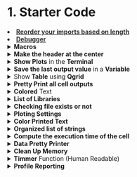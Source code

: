 # 1. Starter Code

<div style='width:1000px;margin:auto;'>


<li><a href="https://www.browserling.com/tools/line-length-sort"><b><span style='color:#333'>Reorder your imports based on length</span></b></a> </li>
<li><a href="./1_starter//21_debugging.html"><b><span style='color:#333'>Debugger</span></b></a> </li>


<details><summary> <b>Macros</b> </summary><p>
<ul>
<li><a href="./1_starter/Macros.html#Macros"><b><span style='color:#333'>How to build a macro</span></b></a> </li>
</ul>

<details><summary> <b>__basic</b> </summary><p>
~~~python
# Version 1.4
import numpy as np
import pandas as pd
import seaborn as sns
from tqdm import tqdm
from termcolor import colored
import os
import gc
import sys
import pdb


import warnings
warnings.filterwarnings('ignore')

import matplotlib.pyplot as plt

%matplotlib inline
%precision 4

tqdm.pandas(tqdm())

pd.set_option('display.max_columns', None)
pd.set_option('display.float_format', lambda x: '{:.4f}'.format(x)) #Limiting floats output to 3 decimal points

plt.style.use('fivethirtyeight')
sns.set_style('white')

print('Basic libraries have been loaded!')
~~~
</p></details>

<details><summary> <b>__basic_funcs</b> </summary><p>
~~~python
from termcolor import colored
import pandas as pd
import numpy as np
import matplotlib.pyplot as plt
import seaborn as sns

############### Show colored text #############


def bg(value, type='num', color='blue'):
    value = str('{:,}'.format(value)) if type == 'num' else str(value)
    return colored(' ' + value + ' ', color, attrs=['reverse', 'blink'])


############ Print the variable name ##############
# Credits: https://stackoverflow.com/questions/18425225/getting-the-name-of-a-variable-as-a-string
import inspect


def var2str(var):
    """
    Gets the name of var. Does it from the out most frame inner-wards.
    :param var: variable to get name from.
    :return: string
    """
    for fi in reversed(inspect.stack()):
        names = [var_name for var_name, var_val in fi.frame.f_locals.items() if var_val is var]
        if len(names) > 0:
            return names[0]


def shape(*args):
    for df in args:
        print(f'~> {colored(var2str(df), attrs=["blink"]):{15}} has {bg(df.shape[0]):>{10}} rows, and {bg(df.shape[1]):>{10}} columns.')


############### Summary Table #####################
from scipy import stats

# Summary dataframe


def summary(df, sort_col=0):
    summary = pd.DataFrame({'dtypes': df.dtypes}).reset_index()
    summary.columns = ['Name', 'dtypes']
    summary['Missing'] = df.isnull().sum().values
    summary['M_Percent'] = round(100 * summary['Missing'] / df.shape[0], 2)
    summary['Uniques'] = df.nunique().values
    summary['First Value'] = df.loc[0].values
    summary['Second Value'] = df.loc[1].values
    summary['Third Value'] = df.loc[2].values

    for name in summary['Name'].value_counts().index:
        summary.loc[summary['Name'] == name, 'Entropy'] = round(stats.entropy(df[name].value_counts(normalize=True), base=2), 2)

    summary = summary.sort_values(by=[sort_col], ascending=False) if sort_col else summary

    # Print some smmaries.
    print(f'~> Dataframe has {bg(df.shape[0])} Rows, and {bg(df.shape[1])} Columns.')
    print(f'~> Dataframe has {bg(summary[summary["Missing"] > 0].shape[0], color="red")} Columns have [Missing] Values.')
    print('---' * 20)
    for type_name in np.unique(df.dtypes):
        print(f'~> There are {bg(df.select_dtypes(type_name).shape[1])}\t Columns that have [Type] = {bg(type_name, "s", "green")}')

    return summary.style.background_gradient(cmap='summer_r')


def reduce_mem_usage(df):
    start_mem = df.memory_usage().sum() / 1024**3
    print('~> Memory usage of dataframe is {:.3f} GB'.format(start_mem))

    for col in df.columns:
        col_type = df[col].dtype
        if col_type != object:
            c_min = df[col].min()
            c_max = df[col].max()
            if str(col_type)[:3] == 'int':
                if c_min > np.iinfo(np.int8).min and c_max < np.iinfo(np.int8).max:
                    df[col] = df[col].astype(np.int8)
                elif c_min > np.iinfo(np.uint8).min and c_max < np.iinfo(np.uint8).max:
                    df[col] = df[col].astype(np.uint8)
                elif c_min > np.iinfo(np.int16).min and c_max < np.iinfo(np.int16).max:
                    df[col] = df[col].astype(np.int16)
                elif c_min > np.iinfo(np.uint16).min and c_max < np.iinfo(np.uint16).max:
                    df[col] = df[col].astype(np.uint16)
                elif c_min > np.iinfo(np.int32).min and c_max < np.iinfo(np.int32).max:
                    df[col] = df[col].astype(np.int32)
                elif c_min > np.iinfo(np.uint32).min and c_max < np.iinfo(np.uint32).max:
                    df[col] = df[col].astype(np.uint32)
                elif c_min > np.iinfo(np.int64).min and c_max < np.iinfo(np.int64).max:
                    df[col] = df[col].astype(np.int64)
                elif c_min > np.iinfo(np.uint64).min and c_max < np.iinfo(np.uint64).max:
                    df[col] = df[col].astype(np.uint64)
            else:
                if c_min > np.finfo(np.float16).min and c_max < np.finfo(np.float16).max:
                    df[col] = df[col].astype(np.float16)
                elif c_min > np.finfo(np.float32).min and c_max < np.finfo(np.float32).max:
                    df[col] = df[col].astype(np.float32)
                else:
                    df[col] = df[col].astype(np.float64)
        # Comment this if you have NaN value in this column.
        else:
            df[col] = df[col].astype('category')

    end_mem = df.memory_usage().sum() / 1024 ** 3
    print('~> Memory usage after optimization is: {:.3f} GB'.format(end_mem))
    print('~> Decreased by {:.1f}%'.format(100 * (start_mem - end_mem) / start_mem))
    print('---' * 20)
    return df


def show_annotation(dist, n=5, size=14, total=None):
    sizes = [] # Get highest value in y
    for p in dist.patches:
        height = p.get_height()
        sizes.append(height)

        dist.text(p.get_x()+p.get_width()/2.,          # At the center of each bar. (x-axis)
               height+n,                            # Set the (y-axis)
               '{:1.2f}%'.format(height*100/total) if total else '{}'.format(height), # Set the text to be written
               ha='center', fontsize=size) 
    dist.set_ylim(0, max(sizes) * 1.15); # set y limit based on highest heights


def dd(*args):
    print('--'*20)
    for x in args:
        varName = colored(var2str(x), attrs=['blink'])
        # Get the type of the variable.
        try:
            print(f"~> Type  of {varName}: {colored(type(x), 'green')}")
        except:
            print(f"~> Can't get the {colored('type', 'green')} of {varName}")
        
        # Get the shape of the variable.
        try:
            print(f"~> Shape of {varName}: {colored(str(x.shape), 'blue')}")
        except:
            print(f"~> Length of {varName}: {colored(str(len(x)), 'blue')}")
                
        # Get the first value of the variable.
        try:
            print(f"~> First Value of {varName}: {x[0]}")
        except:
            if type(x) is type(pd.DataFrame()) or type(x) is type(pd.Series):
                print(f"~> First Row of {varName}: \n\n{x.iloc[0]}")
            elif type(x) is type(dict()):
                print(f"~> Can't show the first value of a {colored('dictionary', 'red')}.")
        print('--'*20)


print(f'~> The following functions are defined successfully: {bg("bg", "s")}, {bg("shape", "s")}, {bg("var2str", "s")}, {bg("reduce_mem_usage", "s")}, {bg("summary", "s")}, {bg("show_annotation", "s")}, {bg("dd", "s")}')

~~~
</p></details>

</p></details>

<details><summary> <b>Make the header at the center</b> </summary>
<p>
~~~html
<p style="font-size:36px;text-align:center"> <b>Personalized cancer diagnosis</b> </p>
~~~
</p>
</details>

<details><summary> <b>Show Plots</b> in the <b>Terminal</b> </summary>
<p>
~~~python
%pylab
~~~
</p>
</details>

<details><summary> <b>Save the last output value</b> in a <b>Variable</b> </summary>
<p>
~~~python
np.random.choice(students, 21) # performing this will output something to the console

# Apply the following to save it to a variable
sample = _
~~~
</p>
</details>


<details><summary> <b>Shapes in python Comments</b> </summary>
<p>

<p><a href="https://textfac.es/"><b>More textfaces</b></a> </p>
~~~python

 ¯\_(ツ)_/¯		( ͡° ͜ʖ ͡°)

  ̿̿ ̿̿ ̿̿ ̿'̿'\̵͇̿̿\з= ( ▀ ͜͞ʖ▀) =ε/̵͇̿̿/’̿’̿ ̿ ̿̿ ̿̿ ̿̿

 ʕ•ᴥ•ʔ			▄︻̷̿┻̿═━一

  ( ͡°( ͡° ͜ʖ( ͡° ͜ʖ ͡°)ʖ ͡°) ͡°)

 (▀̿Ĺ̯▀̿ ̿)    		(ง ͠° ͟ل͜ ͡°)ง

  ༼ つ ◕_◕ ༽つ		(づ｡◕‿‿◕｡)づ

	 ̿'̿'\̵͇̿̿\з=( ͠° ͟ʖ ͡°)=ε/̵͇̿̿/'̿̿ ̿ ̿ ̿ ̿ ̿

 (ﾉ◕ヮ◕)ﾉ*:･ﾟ✧ ✧ﾟ･: *ヽ(◕ヮ◕ヽ)

 ┬┴┬┴┤ ͜ʖ ͡°) ├┬┴┬┴   		( ͡°╭͜ʖ╮͡° )		(ಥ﹏ಥ)

   (͡ ͡° ͜ つ ͡͡°)			(• ε •) 		(ง'̀-'́)ง	(ᵔᴥᵔ)
   
   [̲̅$̲̅(̲̅ ͡° ͜ʖ ͡°̲̅)̲̅$̲̅]		(ﾉ◕ヮ◕)ﾉ*:･ﾟ✧		(¬‿¬)
   
   (╯°□°)╯︵ ʞooqǝɔɐɟ		(づ￣ ³￣)づ
   
   (;´༎ຶД༎ຶ`)			༼ つ  ͡° ͜ʖ ͡° ༽つ
   
   (╯°□°）╯︵ ┻━┻		( ͡ᵔ ͜ʖ ͡ᵔ )		ヾ(⌐■_■)ノ♪
   
   （╯°□°）╯︵( .o.)		┬──┬ ノ( ゜-゜ノ)
~~~
</p>
</details>

<details><summary>Show<b> Table</b> using <b>Qgrid</b></summary>
<p>
~~~python
import qgrid
ggrid_widget = qgrid.show_grid(train, show_toolbar=True, grid_options={'forceFitColumns': False,
                                                                       'defaultColumnWidth': 100})
ggrid_widget
~~~
~~~python
## from qgrid_widget to dataframe aftering apply filters from qgrid (Awesome tool)
ggrid_widget.get_changed_df()
~~~
</p>
</details>

<details><summary><b>Pretty Print all cell outputs</b></summary>
<p>
<h4 style='color:#5462FF'>This means that, while normally you’d only get one output printed</h4>
~~~python
from IPython.core.interactiveshell import InteractiveShell
InteractiveShell.ast_node_interactivity = "all"
~~~

<h4 style='color:#5462FF'>To go back.</h4>
~~~python
from IPython.core.interactiveshell import InteractiveShell
InteractiveShell.ast_node_interactivity = "last_expr"
~~~
</p>
</details>


<details><summary> <b>Colored</b> Text </summary>
<p>
~~~python
from termcolor import colored

# --------------SHOW COLORED text---------------
def bg(value, type='num', color='blue'):
    value = str('{:,}'.format(value)) if type == 'num' else str(value)
    return colored(' '+value+' ', color, attrs=['reverse', 'blink'])
~~~
</p>
</details> 

<details><summary> <b>Print the Name of the variable</b> </summary>
<p>
~~~python
# Credits: https://stackoverflow.com/questions/18425225/getting-the-name-of-a-variable-as-a-string
import inspect

def var2str(var):
        """
        Gets the name of var. Does it from the out most frame inner-wards.
        :param var: variable to get name from.
        :return: string
        """
        for fi in reversed(inspect.stack()):
            names = [var_name for var_name, var_val in fi.frame.f_locals.items() if var_val is var]
            if len(names) > 0:
            	return names[0]
            	
 #### Use this
def shape(*args):
    max_len = 0
    for df in args:
        max_len = max(len(var2str(df)), max_len)
    for df in args:
        print(f'~> [{var2str(df).ljust(max_len)}] has {bg(df.shape[0])} rows, and {bg(df.shape[1])} columns.')
~~~

</p>
</details> 

<details><summary> <b>List of Libraries</b> </summary>

<p><a href="./1_starter/a-data-science-framework-to-achieve-99-accuracy.html#3.1-Import-Libraries">Import Libraries</a></p>

<p style="margin: 0">
~~~python
import pandas as pd
import numpy as np
import matplotlib.pyplot as plt
import seaborn as sns

# Ignore warnings
import warnings
warnings.filterwarnings('ignore')
~~~
~~~python
import warnings
def ignore_warn(*args, **kwargs):
    pass
warnings.warn = ignore_warn #ignore annoying warning (from sklearn and seaborn)
~~~
</p>
</details>

<details><summary> <b>Checking file exists or not</b> </summary>
<p style="margin: 0">

~~~python
# Checking if file exists or not.
if os.path.isfile('/kaggle/input/path_to_file.csv'):
    result = pd.read_csv(''/kaggle/input/path_to_file.csv')
else:
    result = pd.merge(data, text, on='ID', how='left')
    result.to_csv('text_data_combined.csv', index=False)
result.sample(5)
~~~
</p>
</details>

<details><summary> <b>Ploting Settings</b> </summary>
<p style="margin: 0">
~~~python
%matplotlib inline
%precision 2
# plt.style.use('ggplot')
sns.set_style('white')
plt.style.use('fivethirtyeight')
~~~
~~~python
pd.set_option('display.float_format', lambda x: '{:.3f}'.format(x)) #Limiting floats output to 3 decimal points
~~~

	
</p>
</details> 

<details><summary> <b>Color Printed Text</b> </summary>
<p><a href="https://pypi.org/project/termcolor/">More Colors &amp; Features</a> </p>
<p style="margin: 0">
~~~python
from termcolor import colored
print(colored('value', 'color'))
~~~
</p>
</details> 

<details><summary> <b>Organized list of strings</b> </summary>
<p style="margin: 0">
~~~
print("Train Variant".ljust(15), train_variants_df.shape)
print("Train Text".ljust(15), train_text_df.shape)
print("Test Variant".ljust(15), test_variants_df.shape)
print("Test Text".ljust(15), test_text_df.shape)

######### Result ##########
# Train Variant   (3321, 4)
# Train Text      (3321, 2)
# Test Variant    (5668, 3)
# Test Text       (5668, 2)
~~~
</p>
</details>

<details><summary> <b>See All Variables details in notebook</b> </summary>
<p style="margin: 0">
~~~python
%whos
~~~
</p>
</details> 

<details><summary> <b>Compute the execution time of the cell</b> </summary>
<p style="margin: 0">
~~~python
%%time
~~~
</p>
</details> 

<details><summary> <b>Data Pretty Printer</b> </summary>
<p style="margin: 0">
~~~python
import pprint
stuff = ['banana', 'apple', 'stuff1', 'stuff2']
pprint.pprint(stuff)
~~~
</p>
</details> 


<details><summary> <b>Clean Up Memory</b> </summary>
<p style="margin: 0">
~~~python
# Clean up memory
gc.enable()
del model, train_features, valid_features
gc.collect()
~~~
</p>
</details> 

<details><summary> <b>Timmer</b> Function (Human Readable) </summary>
<p style="margin: 0">
~~~python
# Credit: https://www.kaggle.com/tilii7/hyperparameter-grid-search-with-xgboost
## Importing
from datetime import datetime

## Define the timer function
def timer(start_time=None):
    if not start_time:
        start_time = datetime.now()
        return start_time
    elif start_time:
        thour, temp_sec = divmod((datetime.now() - start_time).total_seconds(), 3600)
        tmin, tsec = divmod(temp_sec, 60)
        print('\n Time taken: %i hours %i minutes and %s seconds.' % (thour, tmin, round(tsec, 2)))
        
### Call the function
# Here we go
start_time = timer(None) # timing starts from this point for "start_time" variable
random_search.fit(X, Y)
timer(start_time) # timing ends here for "start_time" variable
~~~
<h4>Result</h4>
~~~python
 Time taken: 0 hours 42 minutes and 17.04 seconds.
~~~
</p>
</details> 

<details><summary> <b>Profile Reporting</b> </summary>
<p>
```
import pandas_profiling as pp

pp.ProfileReport(train)
```
</p>
</details>

<details><summary> <b>Table of Content - Bootstrap way</b> </summary>
<p>
```
<div class="list-group" id="list-tab" role="tablist">
  <h3 class="list-group-item list-group-item-action active" data-toggle="list"  role="tab" aria-controls="home">Notebook Content!</h3>
  <a class="list-group-item list-group-item-action" data-toggle="list" href="#libraries" role="tab" aria-controls="profile">Import Libraries<span class="badge badge-primary badge-pill">1</span></a>
  <a class="list-group-item list-group-item-action" data-toggle="list" href="#load" role="tab" aria-controls="messages">Load Data<span class="badge badge-primary badge-pill">2</span></a>
  <a class="list-group-item list-group-item-action"  data-toggle="list" href="#visual" role="tab" aria-controls="settings">Visualization of data<span class="badge badge-primary badge-pill">3</span></a>
  <a class="list-group-item list-group-item-action" data-toggle="list" href="#word" role="tab" aria-controls="settings">WordCloud<span class="badge badge-primary badge-pill">4</span></a> 
  <a class="list-group-item list-group-item-action" data-toggle="list" href="#clean" role="tab" aria-controls="settings">Cleaning the text<span class="badge badge-primary badge-pill">5</span></a>
    <a class="list-group-item list-group-item-action" data-toggle="list" href="#split" role="tab" aria-controls="settings">Train and test Split<span class="badge badge-primary badge-pill">6</span></a>
    <a class="list-group-item list-group-item-action" data-toggle="list" href="#model" role="tab" aria-controls="settings"> Creating the Model<span class="badge badge-primary badge-pill">7</span></a>
    <a class="list-group-item list-group-item-action" data-toggle="list" href="#eval" role="tab" aria-controls="settings">Model Evaluation<span class="badge badge-primary badge-pill">8</span></a>
</div>
```
<h4>Then at each cell, do the following</h4>
```
# header one
<a id='libraries'></a>

# Header two
<a id='load'></a>

# and so on.

```
</p>
</details>

<details><summary> <b>List & Labels - Bootstrap way</b> </summary>
<p>
```
<ul style="list-style-type:square;">
  <li><span class="label label-default">id</span> a unique identifier for each tweet</li>
  <li><span class="label label-primary">text </span> the text of the tweet</li>
  <li><span class="label label-success">location</span>  the location the tweet was sent from (may be blank)</li>
    <li><span class="label label-danger">keyword</span>  a particular keyword from the tweet (may be blank)</li>
</ul>

```
</p>
</details>

<details><summary> <b>Interactive Pandas Plotting</b> </summary>
<p>
```
pd.options.plotting.backend = 'hvplot'

df.plot()
```
</p>
</details>

<details><summary> <b>Import Kaggle dataset into Google Colab</b> </summary>
<p>
```
import os
os.environ['KAGGLE_USERNAME'] = "xxxxxx" # username from the json file
os.environ['KAGGLE_KEY'] = "xxxxxxxxxxxxxxxxxxxxxxxxxxxx" # key from the json file
!kaggle datasets download -d iarunava/happy-house-dataset # api copied from kaggle
```
</p>
</details>

</div>
